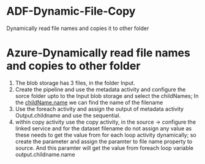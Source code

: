 # ADF-Dynamic-File-Copy
Dynamically read file names and copies it to other folder
# Azure-Dynamically read file names and copies to other folder

1. The blob storage has 3 files, in the folder Input.
2. Create the pipeline and use the metadata activity and configure the sorce folder upto to the Input blob storage and select the childNames; In the [childName.name](http://childName.name) we can find the name of the filename
3. Use the foreach activity and assign the output of metadata activity Output.childname and use the sequential.
4. within copy activity use the copy activity, in the source → configure the linked service and for the dataset filename do not assign any value as these needs to get the value from for each loop activity dynamically; so create the parameter and assign the paramter to file name property to source. And this paramter will get the value from foreach loop variable  output.childname.name
